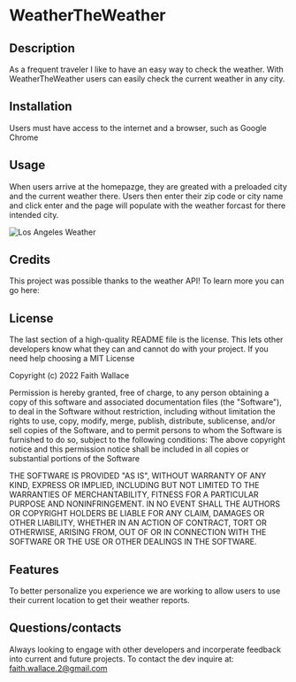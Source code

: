 # WeatherTheWeather


## Description

As a frequent traveler I like to have an easy way to check the weather. With WeatherTheWeather users can easily check the current weather in any city.


## Installation

Users must have access to the internet and a browser, such as Google Chrome

## Usage

When users arrive at the homepazge, they are greated with a preloaded city and the current weather there. 
Users then enter their zip code or city name and click enter and the page will populate with the weather forcast for there intended city.



![Los Angeles Weather](assets/images/screenshot.png)

## Credits

This project was possible thanks to the weather API! 
To learn more you can go here: 

## License

The last section of a high-quality README file is the license. This lets other developers know what they can and cannot do with your project. If you need help choosing a 
MIT License

Copyright (c) 2022 Faith Wallace

Permission is hereby granted, free of charge, to any person obtaining a copy
of this software and associated documentation files (the "Software"), to deal
in the Software without restriction, including without limitation the rights
to use, copy, modify, merge, publish, distribute, sublicense, and/or sell
copies of the Software, and to permit persons to whom the Software is
furnished to do so, subject to the following conditions:
The above copyright notice and this permission notice shall be included in all
copies or substantial portions of the Software

THE SOFTWARE IS PROVIDED "AS IS", WITHOUT WARRANTY OF ANY KIND, EXPRESS OR
IMPLIED, INCLUDING BUT NOT LIMITED TO THE WARRANTIES OF MERCHANTABILITY,
FITNESS FOR A PARTICULAR PURPOSE AND NONINFRINGEMENT. IN NO EVENT SHALL THE
AUTHORS OR COPYRIGHT HOLDERS BE LIABLE FOR ANY CLAIM, DAMAGES OR OTHER
LIABILITY, WHETHER IN AN ACTION OF CONTRACT, TORT OR OTHERWISE, ARISING FROM,
OUT OF OR IN CONNECTION WITH THE SOFTWARE OR THE USE OR OTHER DEALINGS IN THE
SOFTWARE.




## Features

To better personalize you experience we are working to allow users to use their current location to get their weather reports.

## Questions/contacts

Always looking to engage with other developers and incorperate feedback into current and future projects.
To contact the dev inquire at: faith.wallace.2@gmail.com




